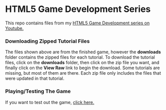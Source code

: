 # HTML5 Game Development Series

This repo contains files from my [HTML5 Game Development series on Youtube.](http://www.youtube.com/playlist?list=PL290A4D2398C97186&feature=plcp)

### Downloading Zipped Tutorial Files
The files shown above are from the finished game, however the **downloads** folder contains the zipped files for each tutorial. To download the tutorial files, click on the **downloads** folder, then click on the zip file you want, and finally click on the **View Raw** link to begin the download. Some tutorials are missing, but most of them are there. Each zip file only includes the files that were updated in that tutorial.


### Playing/Testing The Game
If you want to test out the game, [click here.](http://gyrostorm.github.com/html5-game-dev-series/)
